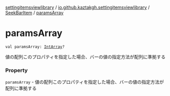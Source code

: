 [settingitemsviewlibrary](../../index.md) / [io.github.kaztakgh.settingitemsviewlibrary](../index.md) / [SeekBarItem](index.md) / [paramsArray](./params-array.md)

# paramsArray

`val paramsArray: `[`IntArray`](https://kotlinlang.org/api/latest/jvm/stdlib/kotlin/-int-array/index.html)`?`

値の配列このプロパティを指定した場合、バーの値の指定方法が配列に準拠する

### Property

`paramsArray` - 値の配列このプロパティを指定した場合、バーの値の指定方法が配列に準拠する